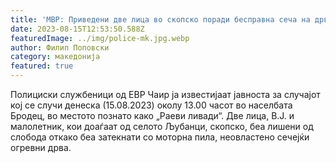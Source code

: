 ```yaml
---
title: 'МВР: Приведени две лица во скопско поради бесправна сеча на дрва - 15 АВГУСТ 2023'
date: 2023-08-15T12:53:50.588Z
featuredImage: ../img/police-mk.jpg.webp
author: Филип Поповски
category: македонија
featured: true
---
```

Полициски службеници од ЕВР Чаир ја известијаат јавноста за случајот кој се случи денеска (15.08.2023) околу 13.00 часот во населбата Бродец, во местото познато како „Раеви ливади“. Две лица, В.Ј. и малолетник, кои доаѓаат од селото Љубанци, скопско, беа лишени од слобода откако беа затекнати со моторна пила, неовластено сечејќи огревни дрва.

